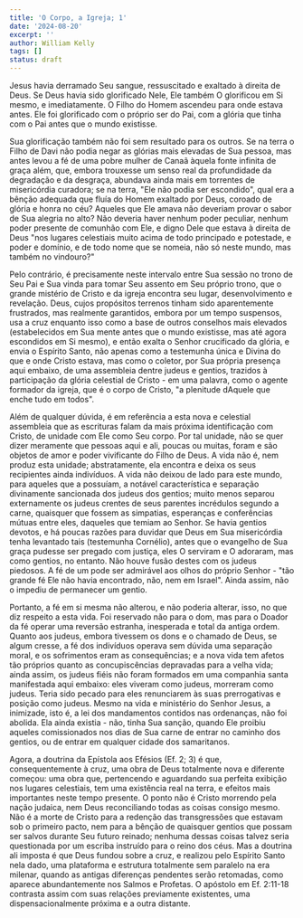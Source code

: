 ```yaml
---
title: 'O Corpo, a Igreja; 1'
date: '2024-08-20'
excerpt: ''
author: William Kelly
tags: []
status: draft
---
```

Jesus havia derramado Seu sangue, ressuscitado e exaltado à direita de
Deus. Se Deus havia sido glorificado Nele, Ele também O glorificou em Si
mesmo, e imediatamente. O Filho do Homem ascendeu para onde estava
antes. Ele foi glorificado com o próprio ser do Pai, com a glória que
tinha com o Pai antes que o mundo existisse.

Sua glorificação também não foi sem resultado para os outros. Se na
terra o Filho de Davi não podia negar as glórias mais elevadas de Sua
pessoa, mas antes levou a fé de uma pobre mulher de Canaã àquela fonte
infinita de graça além, que, embora trouxesse um senso real da
profundidade da degradação e da desgraça, abundava ainda mais em
torrentes de misericórdia curadora; se na terra, \"Ele não podia ser
escondido\", qual era a bênção adequada que fluía do Homem exaltado por
Deus, coroado de glória e honra no céu? Aqueles que Ele amava não
deveriam provar o sabor de Sua alegria no alto? Não deveria haver nenhum
poder peculiar, nenhum poder presente de comunhão com Ele, e digno Dele
que estava à direita de Deus \"nos lugares celestiais muito acima de
todo principado e potestade, e poder e domínio, e de todo nome que se
nomeia, não só neste mundo, mas também no vindouro?\"

Pelo contrário, é precisamente neste intervalo entre Sua sessão no trono
de Seu Pai e Sua vinda para tomar Seu assento em Seu próprio trono, que
o grande mistério de Cristo e da igreja encontra seu lugar,
desenvolvimento e revelação. Deus, cujos propósitos terrenos tinham sido
aparentemente frustrados, mas realmente garantidos, embora por um tempo
suspensos, usa a cruz enquanto isso como a base de outros conselhos mais
elevados (estabelecidos em Sua mente antes que o mundo existisse, mas
até agora escondidos em Si mesmo), e então exalta o Senhor crucificado
da glória, e envia o Espírito Santo, não apenas como a testemunha única
e Divina do que e onde Cristo estava, mas como o coletor, por Sua
própria presença aqui embaixo, de uma assembleia dentre judeus e
gentios, trazidos à participação da glória celestial de Cristo - em uma
palavra, como o agente formador da igreja, que é o corpo de Cristo, \"a
plenitude dAquele que enche tudo em todos\".

Além de qualquer dúvida, é em referência a esta nova e celestial
assembleia que as escrituras falam da mais próxima identificação com
Cristo, de unidade com Ele como Seu corpo. Por tal unidade, não se quer
dizer meramente que pessoas aqui e ali, poucas ou muitas, foram e são
objetos de amor e poder vivificante do Filho de Deus. A vida não é, nem
produz esta unidade; abstratamente, ela encontra e deixa os seus
recipientes ainda indivíduos. A vida não deixou de lado para este mundo,
para aqueles que a possuíam, a notável característica e separação
divinamente sancionada dos judeus dos gentios; muito menos separou
externamente os judeus crentes de seus parentes incrédulos segundo a
carne, quaisquer que fossem as simpatias, esperanças e conferências
mútuas entre eles, daqueles que temiam ao Senhor. Se havia gentios
devotos, e há poucas razões para duvidar que Deus em Sua misericórdia
tenha levantado tais (testemunha Cornélio), antes que o evangelho de Sua
graça pudesse ser pregado com justiça, eles O serviram e O adoraram, mas
como gentios, no entanto. Não houve fusão destes com os judeus piedosos.
A fé de um pode ser admirável aos olhos do próprio Senhor - \"tão grande
fé Ele não havia encontrado, não, nem em Israel\". Ainda assim, não o
impediu de permanecer um gentio.

Portanto, a fé em si mesma não alterou, e não poderia alterar, isso, no
que diz respeito a esta vida. Foi reservado não para o dom, mas para o
Doador da fé operar uma reversão estranha, inesperada e total da antiga
ordem. Quanto aos judeus, embora tivessem os dons e o chamado de Deus,
se algum cresse, a fé dos indivíduos operava sem dúvida uma separação
moral, e os sofrimentos eram as consequências; e a nova vida tem afetos
tão próprios quanto as concupiscências depravadas para a velha vida;
ainda assim, os judeus fiéis não foram formados em uma companhia santa
manifestada aqui embaixo: eles viveram como judeus, morreram como
judeus. Teria sido pecado para eles renunciarem às suas prerrogativas e
posição como judeus. Mesmo na vida e ministério do Senhor Jesus, a
inimizade, isto é, a lei dos mandamentos contidos nas ordenanças, não
foi abolida. Ela ainda existia - não, tinha Sua sanção, quando Ele
proibiu aqueles comissionados nos dias de Sua carne de entrar no caminho
dos gentios, ou de entrar em qualquer cidade dos samaritanos.

Agora, a doutrina da Epístola aos Efésios (Ef. 2; 3) é que,
consequentemente à cruz, uma obra de Deus totalmente nova e diferente
começou: uma obra que, pertencendo e aguardando sua perfeita exibição
nos lugares celestiais, tem uma existência real na terra, e efeitos mais
importantes neste tempo presente. O ponto não é Cristo morrendo pela
nação judaica, nem Deus reconciliando todas as coisas consigo mesmo. Não
é a morte de Cristo para a redenção das transgressões que estavam sob o
primeiro pacto, nem para a bênção de quaisquer gentios que possam ser
salvos durante Seu futuro reinado; nenhuma dessas coisas talvez seria
questionada por um escriba instruído para o reino dos céus. Mas a
doutrina ali imposta é que Deus fundou sobre a cruz, e realizou pelo
Espírito Santo nela dado, uma plataforma e estrutura totalmente sem
paralelo na era milenar, quando as antigas diferenças pendentes serão
retomadas, como aparece abundantemente nos Salmos e Profetas. O apóstolo
em Ef. 2:11-18 contrasta assim com suas relações previamente existentes,
uma dispensacionalmente próxima e a outra distante.
